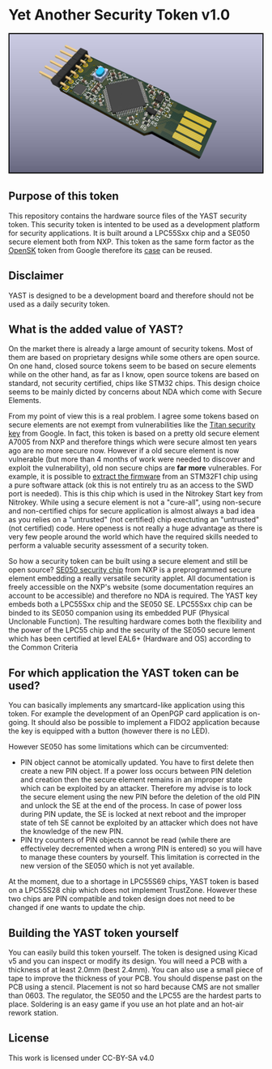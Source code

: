 # Yet Another Security Token v1.0
![YAST token illustration v1.0](https://github.com/mimok/yast-hw/blob/main/tots.jpg "texte pour le titre, facultatif")

## Purpose of this token
This repository contains the hardware source files of the YAST security token.
This security token is intented to be used as a development platform for security applications.
It is built around a LPC55Sxx chip and a SE050 secure element both from NXP.
This token as the same form factor as the [OpenSK](https://github.com/google/OpenSK) token
from Google therefore its [case](https://www.thingiverse.com/thing:4132768) can be reused.

## Disclaimer
YAST is designed to be a development board and therefore should not be used as a daily security token.

## What is the added value of YAST?
On the market there is already a large amount of security tokens.
Most of them are based on proprietary designs while some others are open source.
On one hand, closed source tokens seem to be based on secure elements while on the other hand, as far as I know, open source tokens
are based on standard, not security certified, chips like STM32 chips.
This design choice seems to be mainly dicted by concerns about NDA which come with Secure Elements.

From my point of view this is a real problem. I agree some tokens based on secure elements are not exempt from vulnerabilities like the [Titan security key](https://www.zdnet.com/article/new-side-channel-attack-can-recover-encryption-keys-from-google-titan-security-keys/) from Google.
In fact, this token is based on a pretty old secure element A7005 from NXP and therefore things which were secure almost ten years ago are no more secure now.
However if a old secure element is now vulnerable (but more than 4 months of work were needed to discover and exploit the vulnerability), old non secure chips are **far more** vulnerables. For example, it is possible to [extract the firmware](https://blog.zapb.de/stm32f1-exceptional-failure/) from an STM32F1 chip using a pure software attack (ok this is not entirely tru as an access to the SWD port is needed). This is this chip which is used in the Nitrokey Start key from Nitrokey. While using a secure element is not a "cure-all",  using non-secure and non-certified chips for secure application is almost always a bad idea as you relies on a "untrusted" (not certified) chip exectuting an "untrusted" (not certified) code. Here openess is not really a huge advantage as there is very few people around the world which have the required skills needed to perform a valuable security assessment of a security token.

So how a security token can be built using a secure element and still be open source? [SE050 security chip](https://www.nxp.com/products/security-and-authentication/authentication/edgelock-se050-plug-trust-secure-element-family-enhanced-iot-security-with-maximum-flexibility:SE050) from NXP is a preprogrammed secure element embedding a really versatile security applet. All documentation is freely accessible on the NXP's website (some documentation requires an account to be accessible) and therefore no NDA is required. 
The YAST key embeds both a LPC55Sxx chip and the SE050 SE. LPC55Sxx chip can be binded to its SE050 companion using its embedded PUF (Physical Unclonable Function). The resulting hardware comes both the flexibility and the power of the LPC55 chip and the security of the SE050 secure lement which has been certified at level EAL6+ (Hardware and OS) according to the Common Criteria

## For which application the YAST token can be used?
You can basically implements any smartcard-like application using this token. For example the development of an OpenPGP card application is on-going.
It should also be possible to implement a FIDO2 application because the key is equipped with a button (however there is no LED).

However SE050 has some limitations which can be circumvented:
- PIN object cannot be atomically updated. You have to first delete then create a new PIN object. If a power loss occurs between PIN deletion and creation then the secure element remains in an improper state which can be exploited by an attacker. Therefore my advise is to lock the secure element using the new PIN before the deletion of the old PIN and unlock the SE at the end of the process. In case of power loss during PIN update, the SE is locked at next reboot and the improper state of teh SE cannot be exploited by an attacker which does not have the knowledge of the new PIN.
- PIN try counters of PIN objects cannot be read (while there are effectiveley decremented when a wrong PIN is entered) so you will have to manage these counters by yourself. This limitation is corrected in the new version of the SE050 which is not yet available.

At the moment, due to a shortage in LPC55S69 chips, YAST token is based on a LPC55S28 chip which does not implement TrustZone. However these two chips are PIN compatible and token design does not need to be changed if one wants to update the chip.

## Building the YAST token yourself
You can easily build this token yourself. The token is designed using Kicad v5 and you can inspect or modify its design.
You will need a PCB with a thickness of at least 2.0mm (best 2.4mm). You can also use a small piece of tape to improve the thickness of your PCB.
You should dispense past on the PCB using a stencil.
Placement is not so hard because CMS are not smaller than 0603. The regulator, the SE050 and the LPC55 are the hardest parts to place.
Soldering is an easy game if you use an hot plate and an hot-air rework station.

## License
This work is licensed under CC-BY-SA v4.0
